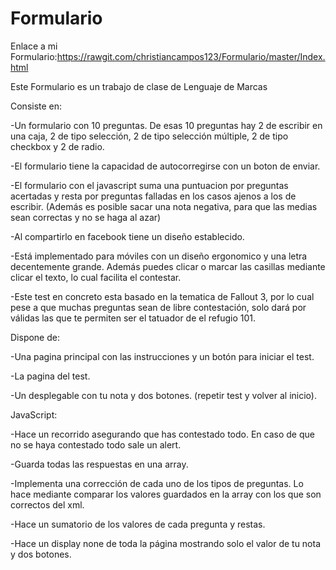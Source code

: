 # Formulario

Enlace a mi Formulario:https://rawgit.com/christiancampos123/Formulario/master/Index.html


Este Formulario es un trabajo de clase de Lenguaje de Marcas

Consiste en:

-Un formulario con 10 preguntas. De esas 10 preguntas hay 2 de escribir en una caja, 2 de tipo selección, 2 de tipo
selección múltiple, 2 de tipo checkbox y 2 de radio.

-El formulario tiene la capacidad de autocorregirse con un boton de enviar.

-El formulario con el javascript suma una puntuacion por preguntas acertadas y resta por preguntas falladas en los casos
ajenos a los de escribir. (Además es posible sacar una nota negativa, para que las medias sean correctas y no se haga al azar)

-Al compartirlo en facebook tiene un diseño establecido.

-Está implementado para móviles con un diseño ergonomico y una letra decentemente grande. Además puedes clicar o marcar
las casillas mediante clicar el texto, lo cual facilita el contestar.

-Este test en concreto esta basado en la tematica de Fallout 3, por lo cual pese a que muchas preguntas sean de libre
contestación, solo dará por válidas las que te permiten ser el tatuador de el refugio 101.

Dispone de:

-Una pagina principal con las instrucciones y un botón para iniciar el test.

-La pagina del test.

-Un desplegable con tu nota y dos botones. (repetir test y volver al inicio).


JavaScript:

-Hace un recorrido asegurando que has contestado todo. En caso de que no se haya contestado todo sale un alert.

-Guarda todas las respuestas en una array.

-Implementa una corrección de cada uno de los tipos de preguntas. Lo hace mediante comparar los valores guardados en la array
con los que son correctos del xml.

-Hace un sumatorio de los valores de cada pregunta y restas.

-Hace un display none de toda la página mostrando solo el valor de tu nota y dos botones.
